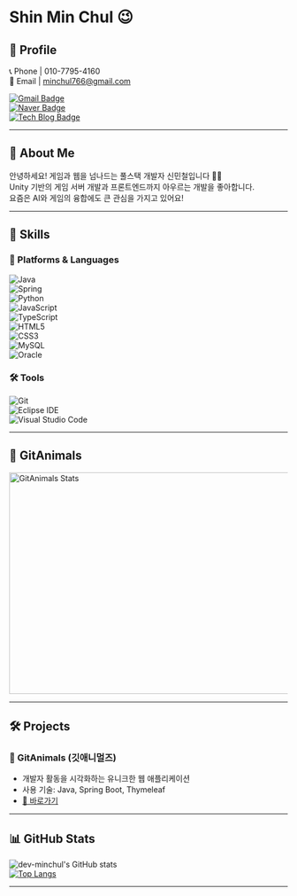 <!-- README.md -->

# Shin Min Chul 😉  

## 👋 Profile  
📞 Phone | 010-7795-4160  
📧 Email | minchul766@gmail.com  

[![Gmail Badge](https://img.shields.io/badge/Gmail-d14836?style=flat-square&logo=Gmail&logoColor=white&link=mailto:minchul766@gmail.com)](mailto:minchul766@gmail.com)  
[![Naver Badge](https://img.shields.io/badge/Naver-03C75A?style=flat-square&logo=Naver&logoColor=white&link=mailto:rlatngus1691@naver.com)](mailto:rlatngus1691@naver.com)  
[![Tech Blog Badge](http://img.shields.io/badge/-Tech%20blog-black?style=flat-square&logo=github&link=https://soo-vely-dev.tistory.com/)](https://soo-vely-dev.tistory.com/)

---

## 💬 About Me  
안녕하세요! 게임과 웹을 넘나드는 풀스택 개발자 신민철입니다 👨‍💻  
Unity 기반의 게임 서버 개발과 프론트엔드까지 아우르는 개발을 좋아합니다.  
요즘은 AI와 게임의 융합에도 큰 관심을 가지고 있어요!  

---

## 💪 Skills  

### 🧱 Platforms & Languages  
![Java](https://img.shields.io/badge/Java-007396.svg?&style=for-the-badge&logo=Java&logoColor=white)  
![Spring](https://img.shields.io/badge/Spring-6DB33F.svg?&style=for-the-badge&logo=Spring&logoColor=white)  
![Python](https://img.shields.io/badge/Python-3776AB.svg?&style=for-the-badge&logo=Python&logoColor=white)  
![JavaScript](https://img.shields.io/badge/JavaScript-F7DF1E.svg?&style=for-the-badge&logo=JavaScript&logoColor=white)  
![TypeScript](https://img.shields.io/badge/TypeScript-3178C6.svg?&style=for-the-badge&logo=TypeScript&logoColor=white)  
![HTML5](https://img.shields.io/badge/HTML5-E34F26.svg?&style=for-the-badge&logo=HTML5&logoColor=white)  
![CSS3](https://img.shields.io/badge/CSS3-1572B6.svg?&style=for-the-badge&logo=CSS3&logoColor=white)  
![MySQL](https://img.shields.io/badge/MySQL-4479A1.svg?&style=for-the-badge&logo=MySQL&logoColor=white)  
![Oracle](https://img.shields.io/badge/Oracle-F80000.svg?&style=for-the-badge&logo=Oracle&logoColor=white)

### 🛠 Tools  
![Git](https://img.shields.io/badge/Git-F05032.svg?&style=for-the-badge&logo=Git&logoColor=white)  
![Eclipse IDE](https://img.shields.io/badge/Eclipse%20IDE-2C2255.svg?&style=for-the-badge&logo=Eclipse%20IDE&logoColor=white)  
![Visual Studio Code](https://img.shields.io/badge/Visual%20Studio%20Code-007ACC.svg?&style=for-the-badge&logo=Visual%20Studio%20Code&logoColor=white)

---

## 🐾 GitAnimals  

<a href="https://www.gitanimals.org/en_US?utm_medium=image&utm_source=dev-minchul&utm_content=farm">
  <img
    src="https://render.gitanimals.org/farms/dev-minchul"
    width="800"
    height="400"
    alt="GitAnimals Stats"
  />
</a>

---

## 🛠 Projects

### 🐾 GitAnimals (깃애니멀즈)
- 개발자 활동을 시각화하는 유니크한 웹 애플리케이션
- 사용 기술: Java, Spring Boot, Thymeleaf
- [🔗 바로가기](https://www.gitanimals.org/en_US?utm_medium=image&utm_source=dev-minchul&utm_content=farm)

<!-- 프로젝트 더 추가 가능 -->

---

## 📊 GitHub Stats

![dev-minchul's GitHub stats](https://github-readme-stats.vercel.app/api?username=dev-minchul&show_icons=true&theme=radical)  
[![Top Langs](https://github-readme-stats.vercel.app/api/top-langs/?username=dev-minchul&layout=donut)](https://github.com/argon4067/github-readme-stats)

---

